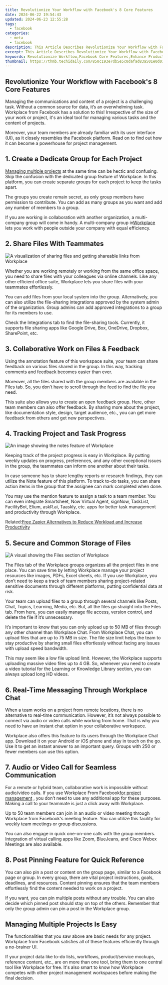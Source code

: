 ```yaml
---
title: Revolutionize Your Workflow with Facebook's 8 Core Features
date: 2024-06-22 19:54:43
updated: 2024-06-23 12:55:28
tags:
  - facebook
categories:
  - meta
  - facebook
description: This Article Describes Revolutionize Your Workflow with Facebook's 8 Core Features
excerpt: This Article Describes Revolutionize Your Workflow with Facebook's 8 Core Features
keywords: Revolutionize Workflow,Facebook Core Features,Enhance Productivity,Optimize FB Usage,Streamline Tasks via FB,Improve Efficiency with FB,Increase Workflow via Facebook
thumbnail: https://thmb.techidaily.com/850c193e7db5e5c0dafad83a501e0d012a7f8ab4be61e59f0459fea3e866d702.png
---
```


## Revolutionize Your Workflow with Facebook's 8 Core Features

 Managing the communications and content of a project is a challenging task. Without a common source for data, it’s an overwhelming task. Workplace from Facebook has a solution to this! Irrespective of the size of your work or project, it's an ideal tool for managing various tasks and the content of projects.

 Moreover, your team members are already familiar with its user interface (UI), as it closely resembles the Facebook platform. Read on to find out how it can become a powerhouse for project management.

## 1\. Create a Dedicate Group for Each Project

[Managing multiple projects](https://www.makeuseof.com/the-best-project-portfolio-management-tools/) at the same time can be hectic and confusing. Skip the confusion with the dedicated group feature of Workplace. In this platform, you can create separate groups for each project to keep the tasks apart.

 The groups you create remain secret, as only group members have permission to contribute. You can add as many groups as you want and add any number of members to a group.

 If you are working in collaboration with another organization, a multi-company group will come in handy. A multi-company group in[Workplace](https://www.workplace.com/) lets you work with people outside your company with equal efficiency.

## 2\. Share Files With Teammates

![A visualization of sharing files and getting shareable links from Workplace](https://static1.makeuseofimages.com/wordpress/wp-content/uploads/2021/10/Workplace-for-PM-File-Sharing.jpg)

 Whether you are working remotely or working from the same office space, you need to share files with your colleagues via online channels. Like any other efficient office suite, Workplace lets you share files with your teammates effortlessly.

 You can add files from your local system into the group. Alternatively, you can also utilize the file-sharing integrations approved by the system admin of the organization. Group admins can add approved integrations to a group for its members to use.

 Check the Integrations tab to find the file-sharing tools. Currently, it supports file sharing apps like Google Drive, Box, OneDrive, Dropbox, SharePoint, etc.

## 3\. Collaborative Work on Files & Feedback

 Using the annotation feature of this workspace suite, your team can share feedback on various files shared in the group. In this way, tracking comments and feedback becomes easier than ever.

 Moreover, all the files shared with the group members are available in the Files tab. So, you don’t have to scroll through the feed to find the file you need.

 This suite also allows you to create an open feedback group. Here, other team members can also offer feedback. By sharing more about the project, like documentation style, design, target audience, etc., you can get more feedback from others and get new perspectives.

## 4\. Tracking Project and Task Progress

![An image showing the notes feature of Workplace](https://static1.makeuseofimages.com/wordpress/wp-content/uploads/2021/10/Workplace-for-PM-Notes.jpg)

 Keeping track of the project progress is easy in Workplace. By putting weekly updates on progress, preferences, and any other exceptional issues in the group, the teammates can inform one another about their tasks.

 In case someone has to share lengthy reports or research findings, they can utilize the Note feature of this platform. To track to-do tasks, you can share action items in the group that the assignee can mark completed when done.

 You may use the mention feature to assign a task to a team member. You can even integrate Smartsheet, Now Virtual Agent, signNow, TaskList, FacilityBot, Elium, askR.ai, Taaskly, etc. apps for better task management and productivity through Workplace.

 Related:[Free Zapier Alternatives to Reduce Workload and Increase Productivity](https://www.makeuseof.com/free-zapier-alternatives-increase-productivity/)

## 5\. Secure and Common Storage of Files

![A visual showing the Files section of Workplace](https://static1.makeuseofimages.com/wordpress/wp-content/uploads/2021/10/Workplace-for-PM-Files.jpg)

 The Files tab of the Workplace groups organizes all the project files in one place. You can save time by letting Workplace manage your project resources like images, PDFs, Excel sheets, etc. If you use Workplace, you don’t need to keep a track of team members sharing project-related sensitive documents through different platforms, putting confidential data at risk.

 Your team can upload files to a group through several channels like Posts, Chat, Topics, Learning, Media, etc. But, all the files go straight into the Files tab. From here, you can easily manage file access, version control, and delete the file if it’s unnecessary.

 It’s important to know that you can only upload up to 50 MB of files through any other channel than Workplace Chat. From Workplace Chat, you can upload files that are up to 75 MB in size. The file size limit helps the team to stay productive by sharing small files effortlessly without facing any issues with upload speed bandwidth.

 This may seem like a low file upload limit. However, the Workplace supports uploading massive video files up to 4 GB. So, whenever you need to create a video tutorial for the Learning or Knowledge Library section, you can always upload long HD videos.

## 6\. Real-Time Messaging Through Workplace Chat

 When a team works on a project from remote locations, there is no alternative to real-time communication. However, it’s not always possible to connect via audio or video calls while working from home. That is why you need to have an instant chat option in your collaborative workspace.

 Workplace also offers this feature to its users through the Workplace Chat app. Download it on your Android or iOS phone and stay in touch on the go. Use it to get an instant answer to an important query. Groups with 250 or fewer members can use this option.

## 7\. Audio or Video Call for Seamless Communication

 For a remote or hybrid team, collaborative work is impossible without audio/video calls. If you use Workplace From Facebook[for project management](https://www.makeuseof.com/best-free-asana-alternatives-project-management/) , you don’t need to use any additional app for these purposes. Making a call to your teammate is just a click away with Workplace.

 Up to 50 team members can join in an audio or video meeting through Workplace from Facebook's meeting feature. You can utilize this facility for weekly team meetings or group discussions.

 You can also engage in quick one-on-one calls with the group members. Integration of virtual calling apps like Zoom, BlueJeans, and Cisco Webex Meetings are also available.

## 8\. Post Pinning Feature for Quick Reference

 You can also pin a post or content on the group page, similar to a Facebook page or group. In every group, there are vital project instructions, goals, deadlines, and resources. Content pinning ensures that the team members effortlessly find the content needed to work on a project.

 If you want, you can pin multiple posts without any trouble. You can also decide which pinned post should stay on top of the others. Remember that only the group admin can pin a post in the Workplace group.

## Managing Multiple Projects Is Easy

 The functionalities that you saw above are basic needs for any project. Workplace from Facebook satisfies all of these features efficiently through a no-brainer UI.

 If your project data like to-do lists, workflows, product/service mockups, reference content, etc., are on more than one tool, bring them to one central tool like Workplace for free. It's also smart to know how Workplace competes with other project management workspaces before making the final decision.


<ins class="adsbygoogle"
     style="display:block"
     data-ad-format="autorelaxed"
     data-ad-client="ca-pub-7571918770474297"
     data-ad-slot="1223367746"></ins>



<ins class="adsbygoogle"
     style="display:block"
     data-ad-client="ca-pub-7571918770474297"
     data-ad-slot="8358498916"
     data-ad-format="auto"
     data-full-width-responsive="true"></ins>
